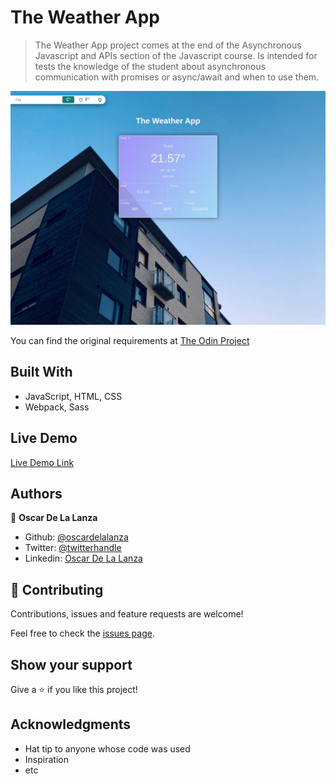# The Weather App

> The Weather App project comes at the end of the Asynchronous Javascript and APIs 
>section of the Javascript course. Is intended for tests the knowledge of the student about 
>asynchronous communication with promises or async/await and when to use them.

![Screenshot](./screenshot.png)

You can find the original requirements at [The Odin Project](https://www.theodinproject.com/courses/javascript/lessons/weather-app) 

## Built With

- JavaScript, HTML, CSS
- Webpack, Sass

## Live Demo

[Live Demo Link](https://rawcdn.githack.com/oscardelalanza/the-weather-app/69f5652358031c37b246e14f9720f65c69709a8e/dist/index.html)

## Authors

👤 **Oscar De La Lanza**

- Github: [@oscardelalanza](https://github.com/oscardelalanza)
- Twitter: [@twitterhandle](https://twitter.com/oscardelalanza)
- Linkedin: [Oscar De La Lanza](https://linkedin.com/in/oscardelalanza/)

## 🤝 Contributing

Contributions, issues and feature requests are welcome!

Feel free to check the [issues page](issues/).

## Show your support

Give a ⭐️ if you like this project!

## Acknowledgments

- Hat tip to anyone whose code was used
- Inspiration
- etc
